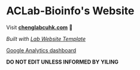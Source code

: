 
# ACLab-Bioinfo's Website

Visit **[chenglabcuhk.com](https://chenglabcuhk.com)** 🚀

_Built with [Lab Website Template](https://greene-lab.gitbook.io/lab-website-template-docs)_

[Google Analytics dashboard](https://analytics.google.com/analytics/web/?utm_source=marketingplatform.google.com&utm_medium=et&utm_campaign=marketingplatform.google.com%2Fabout%2Fanalytics%2F#/p415674119/reports/intelligenthome)

**DO NOT EDIT UNLESS INFORMED BY YILING**
